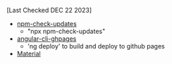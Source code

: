 <!--npm check updates-->
[Last Checked DEC 22 2023]
- [npm-check-updates](https://github.com/raineorshine/npm-check-updates)
  - "npx npm-check-updates"
- [angular-cli-ghpages](https://github.com/angular-schule/angular-cli-ghpages)
  - 'ng deploy' to build and deploy to github pages
- [Material](https://material.angular.io/)